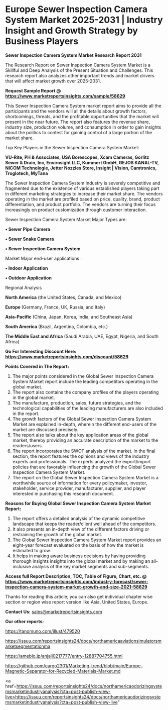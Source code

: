  # Europe Sewer Inspection Camera System Market 2025-2031 | Industry Insight and Growth Strategy by Business Players

<strong>Sewer Inspection Camera System Market Research Report 2031</strong>

The Research Report on Sewer Inspection Camera System Market is a Skillful and Deep Analysis of the Present Situation and Challenges. This research report also analyzes other important trends and market drivers that will affect market growth over 2025-2031.

<strong>Request Sample Report @ <a href=https://www.marketreportsinsights.com/sample/58629>https://www.marketreportsinsights.com/sample/58629</a></strong>

This Sewer Inspection Camera System market report aims to provide all the participants and the vendors will all the details about growth factors, shortcomings, threats, and the profitable opportunities that the market will present in the near future. The report also features the revenue share, industry size, production volume, and consumption in order to gain insights about the politics to contest for gaining control of a large portion of the market share.

Top Key Players in the Sewer Inspection Camera System Market:

<strong>VU-Rite, PH & Associates, USA Borescopes, Xcam Cameras, Gorlitz Sewer & Drain, Inc, Envirosight LLC, Kummert GmbH, GEJOS KANAL-TV, NICOM Technologie, Jetter Nozzles Store, Insight | Vision, Camtronics, Troglotech, MyTana</strong>

The Sewer Inspection Camera System Industry is severely competitive and fragmented due to the existence of various established players taking part in different marketing strategies to increase their market share. The vendors operating in the market are profiled based on price, quality, brand, product differentiation, and product portfolio. The vendors are turning their focus increasingly on product customization through customer interaction.

Sewer Inspection Camera System Market Major Types are:

<strong>• Sewer Pipe Camera

• Sewer Snake Camera

• Sewer Inspection Camera System</strong>

Market Major end-user applications :

<strong>• Indoor Application

• Outdoor Application</strong>

Regional Analysis

</u><strong><b>North America</b></strong> (the United States, Canada, and Mexico)

<strong><b>Europe </b></strong>(Germany, France, UK, Russia, and Italy)

<strong><b>Asia-Pacific</b></strong> (China, Japan, Korea, India, and Southeast Asia)

<strong><b>South America</b></strong> (Brazil, Argentina, Colombia, etc.)

<strong><b>The Middle East and Africa</b></strong> (Saudi Arabia, UAE, Egypt, Nigeria, and South Africa)

<strong>Go For Interesting Discount Here: <a href=https://www.marketreportsinsights.com/discount/58629>https://www.marketreportsinsights.com/discount/58629</a></strong>

<strong>Points Covered in The Report:</strong>
<ol>
  <li>The major points considered in the Global Sewer Inspection Camera System Market report include the leading competitors operating in the global market.</li>
  <li>The report also contains the company profiles of the players operating in the global market.</li>
  <li>The manufacture, production, sales, future strategies, and the technological capabilities of the leading manufacturers are also included in the report.</li>
  <li>The growth factors of the Global Sewer Inspection Camera System Market are explained in-depth, wherein the different end-users of the market are discussed precisely.</li>
  <li>The report also talks about the key application areas of the global market, thereby providing an accurate description of the market to the readers/users.</li>
  <li>The report incorporates the SWOT analysis of the market. In the final section, the report features the opinions and views of the industry experts and professionals. The experts analyzed the export/import policies that are favorably influencing the growth of the Global Sewer Inspection Camera System Market.</li>
  <li>The report on the Global Sewer Inspection Camera System Market is a worthwhile source of information for every policymaker, investor, stakeholder, service provider, manufacturer, supplier, and player interested in purchasing this research document.</li>
</ol>
<strong>Reasons for Buying Global Sewer Inspection Camera System Market Report:</strong>

<ol>
  <li>The report offers a detailed analysis of the dynamic competitive landscape that keeps the reader/client well ahead of the competitors.</li>
  <li>It also presents an in-depth view of the different factors driving or restraining the growth of the global market.</li>
  <li>The Global Sewer Inspection Camera System Market report provides an eight-year forecast evaluated on the basis of how the market is estimated to grow.</li>
  <li>It helps in making aware business decisions by having providing thorough insights insights into the global market and by making an all-inclusive analysis of the key market segments and sub-segments.</li>
</ol>
<strong>Access full Report Description, TOC, Table of Figure, Chart, etc. @ <a href=https://www.marketreportsinsights.com/industry-forecast/sewer-inspection-camera-system-market-growth-and-size-2021-58629>https://www.marketreportsinsights.com/industry-forecast/sewer-inspection-camera-system-market-growth-and-size-2021-58629</a></strong>


Thanks for reading this article; you can also get individual chapter wise section or region wise report version like Asia, United States, Europe.

<strong>Contact Us:</strong>
sales@marketreportsinsights.com

<strong>Our other reports:</strong>

<a href=https://tanomuno.com/illust/479520>https://tanomuno.com/illust/479520</a>

<a href=https://issuu.com/reportsinsights24/docs/northamericaaviationsimulatorsmarketsegmentationma>https://issuu.com/reportsinsights24/docs/northamericaaviationsimulatorsmarketsegmentationma</a>

<a href=https://ameblo.jp/anjali0217777/entry-12887704755.html>https://ameblo.jp/anjali0217777/entry-12887704755.html</a>

<a href=https://github.com/cargo2301/Marketing-trend/blob/main/Europe-Magnetic-Separator-for-Recycled-Materials-Market.md>https://github.com/cargo2301/Marketing-trend/blob/main/Europe-Magnetic-Separator-for-Recycled-Materials-Market.md</a>

<a href=https://issuu.com/reportsinsights24/docs/northamericaodorizingsystemsmarketindustryanalysis?cta=post-publish-view-live>https://issuu.com/reportsinsights24/docs/northamericaodorizingsystemsmarketindustryanalysis?cta=post-publish-view-live</a>"
